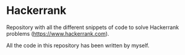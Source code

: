 # Hackerrank
Repository with all the different snippets of code to solve Hackerrank problems (https://www.hackerrank.com).

All the code in this repository has been written by myself.
